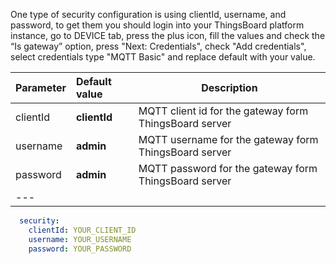 One type of security configuration is using clientId, username, and password, to get them you should login into your 
ThingsBoard platform instance, go to DEVICE tab, press the plus icon, fill the values and check the “Is gateway” option,
press "Next: Credentials", check "Add credentials", select credentials type "MQTT Basic" and replace default 
with your value.

|**Parameter**|**Default value**|**Description**|
|:-|:-|-
| clientId                | **clientId**      | MQTT client id for the gateway form ThingsBoard server     |
| username                | **admin**         | MQTT username for the gateway form ThingsBoard server      |
| password                | **admin**         | MQTT password for the gateway form ThingsBoard server      |
|---


```yaml
  security:
    clientId: YOUR_CLIENT_ID
    username: YOUR_USERNAME
    password: YOUR_PASSWORD
```